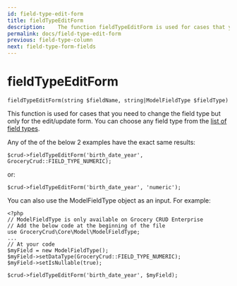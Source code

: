 ```yaml
---
id: field-type-edit-form
title: fieldTypeEditForm
description: 	The function fieldTypeEditForm is used for cases that you need to change the field type but only for the edit/update form.
permalink: docs/field-type-edit-form
previous: field-type-column
next: field-type-form-fields
---
```


# fieldTypeEditForm


<pre><code class="language-php">fieldTypeEditForm(string $fieldName, string|ModelFieldType $fieldType)</code></pre>
This function is used for cases that you need to change the field type but only for the edit/update form. You can choose any field type from the <a href="https://www.grocerycrud.com/enterprise/api-and-function-list/fieldType">list of field types</a>.

Any of the of the below 2 examples have the exact same results:
<pre><code class="language-php">$crud-&gt;fieldTypeEditForm('birth_date_year', GroceryCrud::FIELD_TYPE_NUMERIC);</code></pre>

or:

<pre><code class="language-php">$crud-&gt;fieldTypeEditForm('birth_date_year', 'numeric');</code></pre>

You can also use the ModelFieldType object as an input. For example:

<pre><code class="language-php">&lt;?php
// ModelFieldType is only available on Grocery CRUD Enterprise
// Add the below code at the beginning of the file
use GroceryCrud\Core\Model\ModelFieldType;
...
// At your code
$myField = new ModelFieldType();
$myField-&gt;setDataType(GroceryCrud::FIELD_TYPE_NUMERIC);
$myField-&gt;setIsNullable(true);

$crud-&gt;fieldTypeEditForm('birth_date_year', $myField);</code></pre>